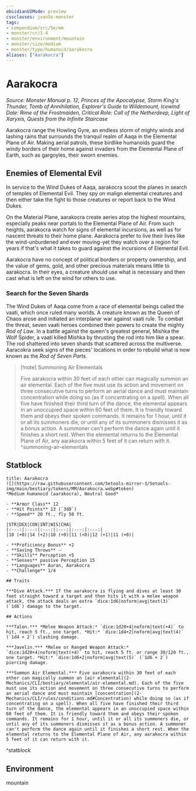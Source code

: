 ```yaml
---
obsidianUIMode: preview
cssclasses: json5e-monster
tags:
- compendium/src/5e/mm
- monster/cr/1-4
- monster/environment/mountain
- monster/size/medium
- monster/type/humanoid/aarakocra
aliases: ["Aarakocra"]
---
```

# Aarakocra
*Source: Monster Manual p. 12, Princes of the Apocalypse, Storm King's Thunder, Tomb of Annihilation, Explorer's Guide to Wildemount, Icewind Dale: Rime of the Frostmaiden, Critical Role: Call of the Netherdeep, Light of Xaryxis, Quests from the Infinite Staircase*  

Aarakocra range the Howling Gyre, an endless storm of mighty winds and lashing rains that surrounds the tranquil realm of Aaqa in the Elemental Plane of Air. Making aerial patrols, these birdlike humanoids guard the windy borders of their home against invaders from the Elemental Plane of Earth, such as gargoyles, their sworn enemies.

## Enemies of Elemental Evil

In service to the Wind Dukes of Aaqa, aarakocra scout the planes in search of temples of Elemental Evil. They spy on malign elemental creatures and then either take the fight to those creatures or report back to the Wind Dukes.

On the Material Plane, aarakocra create aeries atop the highest mountains, especially peaks near portals to the Elemental Plane of Air. From such heights, aarakocra watch for signs of elemental incursions, as well as for nascent threats to their home plane. Aarakocra prefer to live their lives like the wind-unburdened and ever moving-yet they watch over a region for years if that's what it takes to guard against the incursions of Elemental Evil.

Aarakocra have no concept of political borders or property ownership, and the value of gems, gold, and other precious materials means little to aarakocra. In their eyes, a creature should use what is necessary and then cast what is left on the wind for others to use.

### Search for the Seven Shards

The Wind Dukes of Aaqa come from a race of elemental beings called the vaati, which once ruled many worlds. A creature known as the Queen of Chaos arose and initiated an interplanar war against vaati rule. To combat the threat, seven vaati heroes combined their powers to create the mighty *Rod of Law*. In a battle against the queen's greatest general, Mishka the Wolf Spider, a vaati killed Mishka by thrusting the rod into him like a spear. The rod shattered into seven shards that scattered across the multiverse. Aaracokra seek signs of the pieces' locations in order to rebuild what is now known as the *Rod of Seven Parts*.

> [!note] Summoning Air Elementals
> 
> Five aarakocra within 30 feet of each other can magically summon an air elemental. Each of the five must use its action and movement on three consecutive turns to perform an aerial dance and must maintain concentration while doing so (as if concentrating on a spell). When all five have finished their third turn of the dance, the elemental appears in an unoccupied space within 60 feet of them. It is friendly toward them and obeys their spoken commands. It remains for 1 hour, until it or all its summoners die, or until any of its summoners dismisses it as a bonus action. A summoner can't perform the dance again until it finishes a short rest. When the elemental returns to the Elemental Plane of Air, any aarakocra within 5 feet of it can return with it.
^summoning-air-elementals

## Statblock

```ad-statblock
title: Aarakocra
![](https://raw.githubusercontent.com/5etools-mirror-3/5etools-img/main/bestiary/tokens/MM/Aarakocra.webp#token)
*Medium humanoid (aarakocra), Neutral Good*

- **Armor Class** 12
- **Hit Points** 13 (`3d8`)
- **Speed** 20 ft., fly 50 ft.

|STR|DEX|CON|INT|WIS|CHA|
|:---:|:---:|:---:|:---:|:---:|:---:|
|10 (+0)|14 (+2)|10 (+0)|11 (+0)|12 (+1)|11 (+0)|

- **Proficiency Bonus** +2
- **Saving Throws** ⏤
- **Skills** Perception +5
- **Senses** passive Perception 15
- **Languages** Auran, Aarakocra
- **Challenge** 1/4

## Traits

***Dive Attack.*** If the aarakocra is flying and dives at least 30 feet straight toward a target and then hits it with a melee weapon attack, the attack deals an extra `dice:1d6|noform|avg|text(3)` (`1d6`) damage to the target.

## Actions

***Talon.*** *Melee Weapon Attack:* `dice:1d20+4|noform|text(+4)` to hit, reach 5 ft., one target. *Hit:* `dice:1d4+2|noform|avg|text(4)` (`1d4 + 2`) slashing damage.

***Javelin.*** *Melee or Ranged Weapon Attack:* `dice:1d20+4|noform|text(+4)` to hit, reach 5 ft. or range 30/120 ft., one target. *Hit:* `dice:1d6+2|noform|avg|text(5)` (`1d6 + 2`) piercing damage.

***Summon Air Elemental.*** Five aarakocra within 30 feet of each other can magically summon an [air elemental](2-Mechanics/CLI/bestiary/elemental/air-elemental.md). Each of the five must use its action and movement on three consecutive turns to perform an aerial dance and must maintain [concentration](2-Mechanics/CLI/rules/conditions.md#Concentration) while doing so (as if concentrating on a spell). When all five have finished their third turn of the dance, the elemental appears in an unoccupied space within 60 feet of them. It is friendly toward them and obeys their spoken commands. It remains for 1 hour, until it or all its summoners die, or until any of its summoners dismisses it as a bonus action. A summoner can't perform the dance again until it finishes a short rest. When the elemental returns to the Elemental Plane of Air, any aarakocra within 5 feet of it can return with it.
```
^statblock

## Environment

mountain